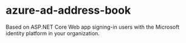 # azure-ad-address-book
Based on ASP.NET Core Web app signing-in users with the Microsoft identity platform in your organization.
